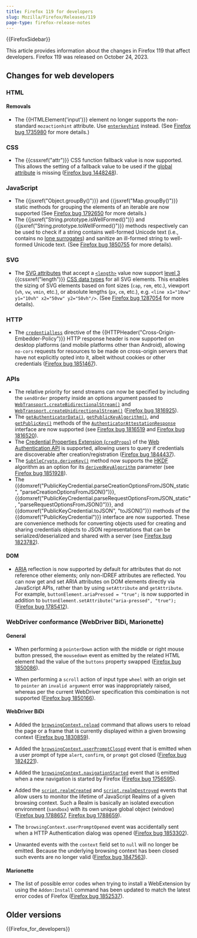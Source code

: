 ```yaml
---
title: Firefox 119 for developers
slug: Mozilla/Firefox/Releases/119
page-type: firefox-release-notes
---
```


{{FirefoxSidebar}}

This article provides information about the changes in Firefox 119 that affect developers. Firefox 119 was released on October 24, 2023.

## Changes for web developers

### HTML

#### Removals

- The {{HTMLElement('input')}} element no longer supports the non-standard `mozactionhint` attribute. Use [`enterkeyhint`](/en-US/docs/Web/HTML/Global_attributes/enterkeyhint) instead. (See [Firefox bug 1735980](https://bugzil.la/1735980) for more details.)

### CSS

- The {{cssxref("attr")}} CSS function fallback value is now supported. This allows the setting of a fallback value to be used if the [global attribute](/en-US/docs/Web/HTML/Global_attributes) is missing ([Firefox bug 1448248](https://bugzil.la/1448248)).

### JavaScript

- The {{jsxref("Object.groupBy()")}} and {{jsxref("Map.groupBy()")}} static methods for grouping the elements of an iterable are now supported (See [Firefox bug 1792650](https://bugzil.la/1792650) for more details.)
- The {{jsxref("String.prototype.isWellFormed()")}} and {{jsxref("String.prototype.toWellFormed()")}} methods respectively can be used to check if a string contains well-formed Unicode text (i.e., contains no [lone surrogates](/en-US/docs/Web/JavaScript/Reference/Global_Objects/String#utf-16_characters_unicode_code_points_and_grapheme_clusters)) and sanitize an ill-formed string to well-formed Unicode text.
  (See [Firefox bug 1850755](https://bugzil.la/1850755) for more details).

### SVG

- The [SVG attributes](/en-US/docs/Web/SVG/Reference/Attribute) that accept a [`<length>`](/en-US/docs/Web/SVG/Guides/Content_type#length) value now support [level 3](https://www.w3.org/TR/css-values-3/#lengths) {{cssxref("length")}} [CSS data types](/en-US/docs/Web/CSS/CSS_Values_and_Units/CSS_data_types) for all SVG elements. This enables the sizing of SVG elements based on font sizes (`cap`, `rem`, etc.), viewport (`vh`, `vw`, `vmin`, etc.), or absolute lengths (`px`, `cm`, etc.), e.g. `<line x1="10vw" y1="10vh" x2="50vw" y2="50vh"/>`. (See [Firefox bug 1287054](https://bugzil.la/1287054) for more details).

### HTTP

- The [`credentialless`](/en-US/docs/Web/HTTP/Reference/Headers/Cross-Origin-Embedder-Policy#credentialless) directive of the {{HTTPHeader("Cross-Origin-Embedder-Policy")}} HTTP response header is now supported on desktop platforms (and mobile platforms other than Android), allowing `no-cors` requests for resources to be made on cross-origin servers that have not explicitly opted into it, albeit without cookies or other credentials ([Firefox bug 1851467](https://bugzil.la/1851467)).

### APIs

- The relative priority for send streams can now be specified by including the `sendOrder` property inside an options argument passed to [`WebTransport.createBidirectionalStream()`](/en-US/docs/Web/API/WebTransport/createBidirectionalStream) and [`WebTransport.createUnidirectionalStream()`](/en-US/docs/Web/API/WebTransport/createUnidirectionalStream) ([Firefox bug 1816925](https://bugzil.la/1816925)).
- The [`getAuthenticatorData()`](/en-US/docs/Web/API/AuthenticatorAttestationResponse/getAuthenticatorData), [`getPublicKeyAlgorithm()`](/en-US/docs/Web/API/AuthenticatorAttestationResponse/getPublicKeyAlgorithm), and [`getPublicKey()`](/en-US/docs/Web/API/AuthenticatorAttestationResponse/getPublicKey) methods of the [`AuthenticatorAttestationResponse`](/en-US/docs/Web/API/AuthenticatorAttestationResponse) interface are now supported (see [Firefox bug 1816519](https://bugzil.la/1816519) and [Firefox bug 1816520](https://bugzil.la/1816520)).
- The [Credential Properties Extension (`credProps`)](/en-US/docs/Web/API/Web_Authentication_API/WebAuthn_extensions#credprops) of the [Web Authentication API](/en-US/docs/Web/API/Web_Authentication_API) is supported, allowing users to query if credentials are discoverable after creation/registration ([Firefox bug 1844437](https://bugzil.la/1844437)).
- The [`SubtleCrypto.deriveKey()`](/en-US/docs/Web/API/SubtleCrypto/deriveKey) method now supports the [HKDF](/en-US/docs/Web/API/SubtleCrypto/deriveKey#hkdf) algorithm as an option for its [`derivedKeyAlgorithm`](/en-US/docs/Web/API/SubtleCrypto/deriveKey#derivedkeyalgorithm) parameter (see [Firefox bug 1851928](https://bugzil.la/1851928)).
- The {{domxref("PublicKeyCredential.parseCreationOptionsFromJSON_static", "parseCreationOptionsFromJSON()")}}, {{domxref("PublicKeyCredential.parseRequestOptionsFromJSON_static", "parseRequestOptionsFromJSON()")}}, and {{domxref("PublicKeyCredential.toJSON", "toJSON()")}} methods of the {{domxref("PublicKeyCredential")}} interface are now supported.
  These are convenience methods for converting objects used for creating and sharing credentials objects to JSON representations that can be serialized/deserialized and shared with a server (see [Firefox bug 1823782](https://bugzil.la/1823782)).

#### DOM

- [ARIA](/en-US/docs/Web/Accessibility/ARIA) reflection is now supported by default for attributes that do not reference other elements; only non-IDREF attributes are reflected. You can now get and set ARIA attributes on DOM elements directly via JavaScript APIs, rather than by using `setAttribute` and `getAttribute`. For example, `buttonElement.ariaPressed = "true";` is now supported in addition to `buttonElement.setAttribute("aria-pressed", "true");` ([Firefox bug 1785412](https://bugzil.la/1785412)).

### WebDriver conformance (WebDriver BiDi, Marionette)

#### General

- When performing a `pointerDown` action with the middle or right mouse button pressed, the `mousedown` event as emitted by the related HTML element had the value of the `buttons` property swapped ([Firefox bug 1850086](https://bugzil.la/1850086)).

- When performing a `scroll` action of input type `wheel` with an origin set to `pointer` an `invalid argument` error was inappropriately raised, whereas per the current WebDriver specification this combination is not supported ([Firefox bug 1850166](https://bugzil.la/1850166)).

#### WebDriver BiDi

- Added the [`browsingContext.reload`](https://w3c.github.io/webdriver-bidi/#command-browsingContext-reload) command that allows users to reload the page or a frame that is currently displayed within a given browsing context ([Firefox bug 1830859](https://bugzil.la/1830859)).

- Added the [`browsingContext.userPromptClosed`](https://w3c.github.io/webdriver-bidi/#event-browsingContext-userPromptClosed) event that is emitted when a user prompt of type `alert`, `confirm`, or `prompt` got closed ([Firefox bug 1824221](https://bugzil.la/1824221)).

- Added the [`browsingContext.navigationStarted`](https://w3c.github.io/webdriver-bidi/#event-browsingContext-navigationStarted) event that is emitted when a new navigation is started by Firefox ([Firefox bug 1756595](https://bugzil.la/1756595)).

- Added the [`script.realmCreated`](https://w3c.github.io/webdriver-bidi/#event-script-realmCreated) and [`script.realmDestroyed`](https://w3c.github.io/webdriver-bidi/#event-script-realmDestroyed) events that allow users to monitor the lifetime of JavaScript Realms of a given browsing context. Such a Realm is basically an isolated execution environment (`sandbox`) with its own unique global object (window) ([Firefox bug 1788657](https://bugzil.la/1788657), [Firefox bug 1788659](https://bugzil.la/1788659)).

- The `browsingContext.userPromptOpened` event was accidentally sent when a HTTP Authentication dialog was opened ([Firefox bug 1853302](https://bugzil.la/1853302)).

- Unwanted events with the `context` field set to `null` will no longer be emitted. Because the underlying browsing context has been closed such events are no longer valid ([Firefox bug 1847563](https://bugzil.la/1847563)).

#### Marionette

- The list of possible error codes when trying to install a WebExtension by using the `Addon:Install` command has been updated to match the latest error codes of Firefox ([Firefox bug 1852537](https://bugzil.la/1852537)).

## Older versions

{{Firefox_for_developers}}
